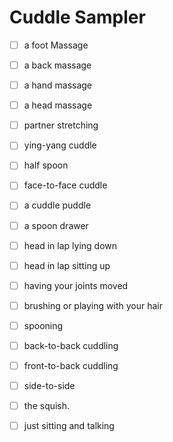 # Cuddle Sampler

* [ ] a foot Massage
* [ ] a back massage
* [ ] a hand massage
* [ ] a head massage
* [ ] partner stretching
* [ ] ying-yang cuddle
* [ ] half spoon
* [ ] face-to-face cuddle
* [ ] a cuddle puddle
* [ ] a spoon drawer
* [ ] head in lap lying down
* [ ] head in lap sitting up
* [ ] having your joints moved
* [ ] brushing or playing with your hair
* [ ] spooning
* [ ] back-to-back cuddling
* [ ] front-to-back cuddling
* [ ] side-to-side
* [ ] the squish.
* [ ] just sitting and talking


